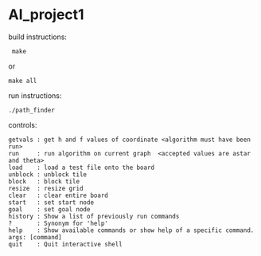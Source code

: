 # AI_project1

build instructions:

     make
or

    make all
    
run instructions:

    ./path_finder

controls:

    getvals : get h and f values of coordinate <algorithm must have been run>
    run     : run algorithm on current graph  <accepted values are astar and theta>
    load    : load a test file onto the board
    unblock : unblock tile
    block   : block tile
    resize  : resize grid
    clear   : clear entire board
    start   : set start node
    goal    : set goal node
    history : Show a list of previously run commands
    ?       : Synonym for 'help'
    help    : Show available commands or show help of a specific command. args: [command]
    quit    : Quit interactive shell
    
